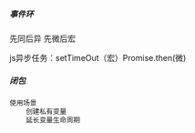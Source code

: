 ##### 事件环

先同后异 先微后宏

js异步任务：setTimeOut（宏）Promise.then(微)

##### 闭包

```javascript
使用场景
	创建私有变量
    延长变量生命周期

```



